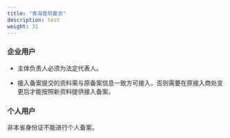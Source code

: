 ```yaml
---
title: "青海管局要求"
description: test
weight: 31
---
```




### 企业用户

- 主体负责人必须为法定代表人。

- 接入备案提交的资料需与原备案信息一致方可接入，否则需要在原接入商处变更后才能按照新资料提供接入备案。


### 个人用户

非本省身份证不能进行个人备案。